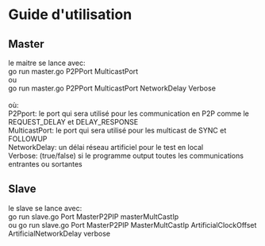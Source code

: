 # Guide d'utilisation

## Master
le maitre se lance avec:<br/>
go run master.go P2PPort MulticastPort<br/>
ou<br/>
go run master.go P2PPort MulticastPort NetworkDelay Verbose
<br/>
<br/>
où:<br/>
P2Pport: le port qui sera utilisé pour les communication en P2P comme le REQUEST_DELAY et DELAY_RESPONSE<br/>
MulticastPort: le port qui sera utilisé pour les multicast de SYNC et FOLLOWUP<br/>
NetworkDelay: un délai réseau artificiel pour le test en local<br/>
Verbose: (true/false) si le programme output toutes les communications entrantes ou sortantes<br/>

## Slave
le slave se lance avec:<br/>
go run slave.go Port MasterP2PIP masterMultCastIp <br/>
ou go run slave.go Port MasterP2PIP MasterMultCastIp ArtificialClockOffset ArtificialNetworkDelay verbose
